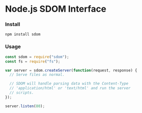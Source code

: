 # Node.js SDOM Interface

### Install
```
npm install sdom
```

### Usage
```JavaScript
const sdom = require("sdom");
const fs = require("fs");

var server = sdom.createServer(function(request, response) {
  // Serve files as normal.

  // SDOM will handle parsing data with the Content-Type
  // 'application/html' or 'text/html' and run the server
  // scripts.
});

server.listen(80);
```
